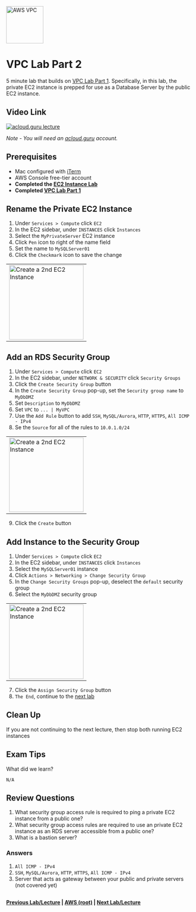 <img src="https://i.imgur.com/4x1VSb6.png" height="100" title="AWS VPC" />


VPC Lab Part 2
======

5 minute lab that builds on [VPC Lab Part 1](vpc-lab-part-1.md).  Specifically, in this lab, the private EC2 instance 
is prepped for use as a Database Server by the public EC2 instance.


## Video Link

[![acloud.guru lecture](https://i.imgur.com/mvnYRYE.png)](https://acloud.guru/course/aws-certified-solutions-architect-associate/learn/vpc/cb031635-1d64-fa7c-cd5a-6885e443d58a/watch)

*Note - You will need an [acloud.guru](acloud.guru) account.*


## Prerequisites

*   Mac configured with [iTerm](https://iterm2.com/)
*   AWS Console free-tier account
*   **Completed the [EC2 Instance Lab](../ec2/ec2-instance-lab.md)**
*   **Completed [VPC Lab Part 1](vpc-lab-part-1.md)**


## Rename the Private EC2 Instance

1.  Under `Services > Compute` click `EC2`
2.  In the EC2 sidebar, under `INSTANCES` click `Instances`
3.  Select the `MyPrivateServer` EC2 instance
4.  Click  `Pen` icon to right of the name field
5.  Set the name to `MySQLServer01`
6.  Click the `Checkmark` icon to save the change


<table>
<tr>
<td>
 <img src="https://i.imgur.com/BDXT1M0.png" height="200" title="Create a 2nd EC2 Instance" />
</td>
</tr>
</table>


## Add an RDS Security Group

1.  Under `Services > Compute` click `EC2`
2.  In the EC2 sidebar, under `NETWORK & SECURITY` click `Security Groups`
3.  Click the `Create Security Group` button
4.  In the `Create Security Group` pop-up, set the `Security group name` to `MyDbDMZ`
5.  Set `Description` to `MyDbDMZ`
6.  Set `VPC` to `... | MyVPC`
7.  Use the `Add Rule` button to add `SSH`, `MySQL/Aurora`, `HTTP`, `HTTPS`, `All ICMP - IPv4` 
8.  Se the `Source` for all of the rules to `10.0.1.0/24`


<table>
<tr>
<td>
 <img src="https://i.imgur.com/oQp5jT3.png" height="200" title="Create a 2nd EC2 Instance" />
</td>
</tr>
</table>


9. Click the `Create` button


## Add Instance to the Security Group

1.  Under `Services > Compute` click `EC2`
2.  In the EC2 sidebar, under `INSTANCES` click `Instances`
3.  Select the `MySQLServer01` instance
4.  Click `Actions > Networking > Change Security Group`
5.  In the `Change Security Groups` pop-up, deselect the `default` security group
6.  Select the `MyDbDMZ` security group


<table>
<tr>
<td>
 <img src="https://i.imgur.com/cOt3cjs.png" height="200" title="Create a 2nd EC2 Instance" />
</td>
</tr>
</table>


7.  Click the `Assign Security Group` button
8.  `The End`, continue to the [next lab](vpc-nat-inst-and-gateways.md)


## Clean Up

If you are not continuing to the next lecture, then stop both running EC2 instances


## Exam Tips

What did we learn?

    N/A
    
    
## Review Questions

1.  What security group access rule is required to ping a private EC2 instance from a public one?
2.  What security group access rules are required to use an private EC2 instance as an RDS server
    accessible from a public one?
3.  What is a bastion server?
    

### Answers

1.  `All ICMP - IPv4`
2.  `SSH`, `MySQL/Aurora`, `HTTP`, `HTTPS`, `All ICMP - IPv4`  
3.  Server that acts as gateway between your public and private servers (not covered yet)


## 

**[Previous Lab/Lecture](vpc-lab-part-1.md) | [AWS (root)](../readme.adoc) | [Next Lab/Lecture](vpc-nat-gateway-lab.md)**











